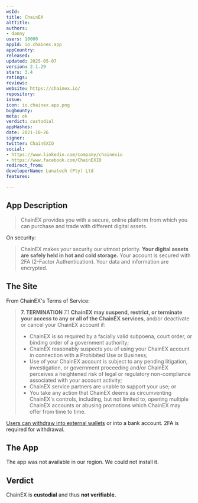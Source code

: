 ```yaml
---
wsId: 
title: ChainEX
altTitle: 
authors:
- danny
users: 10000
appId: io.chainex.app
appCountry: 
released: 
updated: 2025-05-07
version: 2.1.29
stars: 3.4
ratings: 
reviews: 
website: https://chainex.io/
repository: 
issue: 
icon: io.chainex.app.png
bugbounty: 
meta: ok
verdict: custodial
appHashes: 
date: 2021-10-26
signer: 
twitter: ChainEXIO
social:
- https://www.linkedin.com/company/chainexio
- https://www.facebook.com/ChainEXIO
redirect_from: 
developerName: Lunatech (Pty) Ltd
features: 

---
```


## App Description

> ChainEX provides you with a secure, online platform from which you can purchase and trade with different digital assets.

On security:

> ChainEX makes your security our utmost priority. **Your digital assets are safely held in hot and cold storage.** Your account is secured with 2FA (2-Factor Authentication). Your data and information are encrypted.

## The Site

From ChainEX's Terms of Service:

> **7. TERMINATION**
> 7.1 **ChainEX may suspend, restrict, or terminate your access to any or all of the ChainEX services**, and/or deactivate or cancel your ChainEX account if:
> - ChainEX is so required by a facially valid subpoena, court order, or binding order of a government authority;
> - ChainEX reasonably suspects you of using your ChainEX account in connection with a Prohibited Use or Business;
> - Use of your ChainEX account is subject to any pending litigation, investigation, or government proceeding and/or ChainEX perceives a heightened risk of legal or regulatory non-compliance associated with your account activity;
> - ChainEX service partners are unable to support your use; or
> - You take any action that ChainEX deems as circumventing ChainEX's controls, including, but not limited to, opening multiple ChainEX accounts or abusing promotions which ChainEX may offer from time to time.

[Users can withdraw into external wallets](https://osticket.chainex.io/kb/faq.php?id=106) or into a bank account. 2FA is required for withdrawal.

## The App

The app was not available in our region. We could not install it.

## Verdict

ChainEX is **custodial** and thus **not verifiable.**
